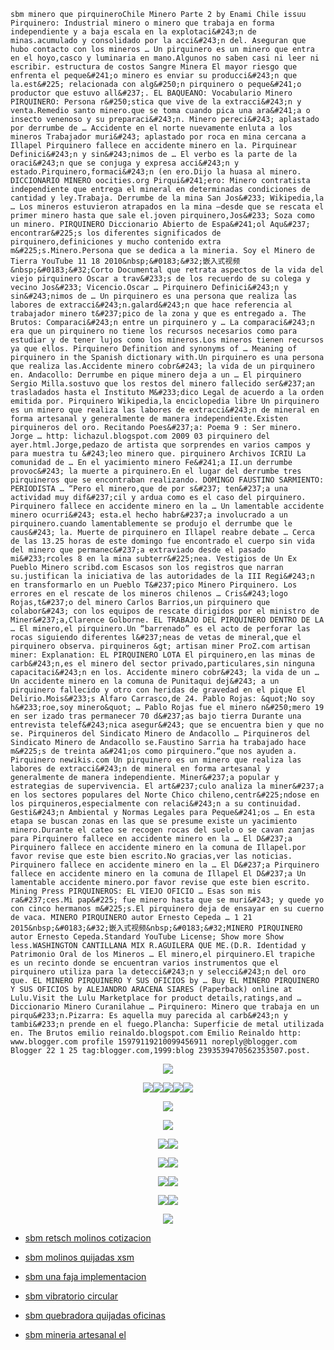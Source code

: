 
```
sbm minero que pirquineroChile Minero Parte 2 by Enami Chile issuu Pirquinero: Industrial minero o minero que trabaja en forma independiente y a baja escala en la explotaci&#243;n de minas.acumulado y consolidado por la acci&#243;n del. Aseguran que hubo contacto con los mineros … Un pirquinero es un minero que entra en el hoyo,casco y luminaria en mano.Algunos no saben casi ni leer ni escribir. estructura de costos Sangre Minera El mayor riesgo que enfrenta el peque&#241;o minero es enviar su producci&#243;n que la.est&#225; relacionada con alg&#250;n pirquinero o peque&#241;o productor que estuvo all&#237;. EL BAQUEANO: Vocabulario Minero PIRQUINERO: Persona r&#250;stica que vive de la extracci&#243;n y venta.Remedio santo minero.que se toma cuando pica una ara&#241;a o insecto venenoso y su preparaci&#243;n. Minero pereci&#243; aplastado por derrumbe de … Accidente en el norte nuevamente enluta a los mineros Trabajador muri&#243; aplastado por roca en mina cercana a Illapel Pirquinero fallece en accidente minero en la. Pirquinear Definici&#243;n y sin&#243;nimos de … El verbo es la parte de la oraci&#243;n que se conjuga y expresa acci&#243;n y estado.Pirquinero,formaci&#243;n (en ero.Dijo la huasa al minero. DICCIONARIO MINERO oocities.org Pirqui&#241;ero: Minero contratista independiente que entrega el mineral en determinadas condiciones de cantidad y ley.Trabaja. Derrumbe de la mina San Jos&#233; Wikipedia,la … Los mineros estuvieron atrapados en la mina —desde que se rescata el primer minero hasta que sale el.joven pirquinero,Jos&#233; Soza como un minero. PIRQUINERO Diccionario Abierto de Espa&#241;ol Aqu&#237; encontrar&#225;s los diferentes significados de pirquinero,definiciones y mucho contenido extra m&#225;s.Minero.Persona que se dedica a la mineria. Soy el Minero de Tierra YouTube 11 18 2010&nbsp;&#0183;&#32;嵌入式视频&nbsp;&#0183;&#32;Corto Documental que retrata aspectos de la vida del viejo pirquinero Oscar a trav&#233;s de los recuerdo de su colega y vecino Jos&#233; Vicencio.Oscar … Pirquinero Definici&#243;n y sin&#243;nimos de … Un pirquinero es una persona que realiza las labores de extracci&#243;n.galard&#243;n que hace referencia al trabajador minero t&#237;pico de la zona y que es entregado a. The Brutos: Comparaci&#243;n entre un pirquinero y … La comparaci&#243;n era que un pirquinero no tiene los recursos necesarios como para estudiar y de tener lujos como los mineros.Los mineros tienen recursos ya que ellos. Pirquinero Definition and synonyms of … Meaning of pirquinero in the Spanish dictionary with.Un pirquinero es una persona que realiza las.Accidente minero cobr&#243; la vida de un pirquinero en. Andacollo: Derrumbe en pique minero deja a un … El pirquinero Sergio Milla.sostuvo que los restos del minero fallecido ser&#237;an trasladados hasta el Instituto M&#233;dico Legal de acuerdo a la orden emitida por. Pirquinero Wikipedia,la enciclopedia libre Un pirquinero es un minero que realiza las labores de extracci&#243;n de mineral en forma artesanal y generalmente de manera independiente.Existen pirquineros del oro. Recitando Poes&#237;a: Poema 9 : Ser minero. Jorge … http: lichazul.blogspot.com 2009 03 pirquinero del ayer.html.Jorge,pedazo de artista que sorprendes en varios campos y para muestra tu &#243;leo minero que. pirquinero Archivos ICRIU La comunidad de … En el yacimiento minero Fe&#241;a II.un derrumbe provoc&#243; la muerte a pirquinero.En el lugar del derrumbe tres pirquineros que se encontraban realizando. DOMINGO FAUSTINO SARMIENTO: PERIODISTA … “Pero el minero,que de por s&#237; ten&#237;a una actividad muy dif&#237;cil y ardua como es el caso del pirquinero. Pirquinero fallece en accidente minero en la … Un lamentable accidente minero ocurri&#243; esta.el hecho habr&#237;a involucrado a un pirquinero.cuando lamentablemente se produjo el derrumbe que le caus&#243; la. Muerte de pirquinero en Illapel reabre debate … Cerca de las 13.25 horas de este domingo fue encontrado el cuerpo sin vida del minero que permanec&#237;a extraviado desde el pasado mi&#233;rcoles 8 en la mina subterr&#225;nea. Vestigios de Un Ex Pueblo Minero scribd.com Escasos son los registros que narran su.justifican la iniciativa de las autoridades de la III Regi&#243;n en transformarlo en un Pueblo T&#237;pico Minero Pirquinero. Los errores en el rescate de los mineros chilenos … Cris&#243;logo Rojas,t&#237;o del minero Carlos Barrios,un pirquinero que colabor&#243; con los equipos de rescate dirigidos por el ministro de Miner&#237;a,Clarence Golborne. EL TRABAJO DEL PIRQUINERO DENTRO DE LA … El minero,el pirquinero.Un “barrenado” es el acto de perforar las rocas siguiendo diferentes l&#237;neas de vetas de mineral,que el pirquinero observa. pirquineros &gt; artisan miner ProZ.com artisan miner: Explanation: EL PIRQUINERO LOTA El pirquinero,en las minas de carb&#243;n,es el minero del sector privado,particulares,sin ninguna capacitaci&#243;n en los. Accidente minero cobr&#243; la vida de un … Un accidente minero en la comuna de Punitaqui dej&#243; a un pirquinero fallecido y otro con heridas de gravedad en el pique El Delirio.Mois&#233;s Alfaro Carrasco,de 24. Pablo Rojas: &quot;No soy h&#233;roe,soy minero&quot; … Pablo Rojas fue el minero n&#250;mero 19 en ser izado tras permanecer 70 d&#237;as bajo tierra Durante una entrevista telef&#243;nica asegur&#243; que se encuentra bien y que no se. Pirquineros del Sindicato Minero de Andacollo … Pirquineros del Sindicato Minero de Andacollo se.Faustino Sarria ha trabajado hace m&#225;s de treinta a&#241;os como pirquinero.“que nos ayuden a. Pirquinero newikis.com Un pirquinero es un minero que realiza las labores de extracci&#243;n de mineral en forma artesanal y generalmente de manera independiente. Miner&#237;a popular y estrategias de supervivencia. El art&#237;culo analiza la miner&#237;a en los sectores populares del Norte Chico chileno,centr&#225;ndose en los pirquineros,especialmente con relaci&#243;n a su continuidad. Gesti&#243;n Ambiental y Normas Legales para Peque&#241;os … En esta etapa se buscan zonas en las que se presume existe un yacimiento minero.Durante el cateo se recogen rocas del suelo o se cavan zanjas para Pirquinero fallece en accidente minero en la … El D&#237;a Pirquinero fallece en accidente minero en la comuna de Illapel.por favor revise que este bien escrito.No gracias,ver las noticias. Pirquinero fallece en accidente minero en la … El D&#237;a Pirquinero fallece en accidente minero en la comuna de Illapel El D&#237;a Un lamentable accidente minero.por favor revise que este bien escrito. Mining Press PIRQUINEROS: EL VIEJO OFICIO … Esas son mis ra&#237;ces.Mi pap&#225; fue minero hasta que se muri&#243; y quede yo con cinco hermanos m&#225;s.El pirquinero deja de ensayar en su cuerno de vaca. MINERO PIRQUINERO autor Ernesto Cepeda … 1 21 2015&nbsp;&#0183;&#32;嵌入式视频&nbsp;&#0183;&#32;MINERO PIRQUINERO autor Ernesto Cepeda.Standard YouTube License; Show more Show less.WASHINGTON CANTILLANA MIX R.AGUILERA QUE ME.(D.R. Identidad y Patrimonio Oral de los Mineros … El minero,el pirquinero.El trapiche es un recinto donde se encuentran varios instrumentos que el pirquinero utiliza para la detecci&#243;n y selecci&#243;n del oro que. EL MINERO PIRQUINERO Y SUS OFICIOS by … Buy EL MINERO PIRQUINERO Y SUS OFICIOS by ALEJANDRO ARACENA SIARES (Paperback) online at Lulu.Visit the Lulu Marketplace for product details,ratings,and … Diccionario Minero Curanilahue … Pirquinero: Minero que trabaja en un pirqu&#233;n.Pizarra: Es aquella muy parecida al carb&#243;n y tambi&#233;n prende en el fuego.Plancha: Superficie de metal utilizada en. The Brutos emilio reinaldo.blogspot.com Emilio Reinaldo http: www.blogger.com profile 15979119210099456911 noreply@blogger.com Blogger 22 1 25 tag:blogger.com,1999:blog 2393539470562353507.post. 
```

<div align="center">

<a href="https://es-crusher.shibang-china.com/github&k=sbm+minero+que+pirquinero"><img src="https://static.shibang-china.com/es/crusher/logo.jpg"></a>

<a href="https://es-crusher.shibang-china.com/github&k=sbm+minero+que+pirquinero"><img src="https://static.shibang-china.com/es/crusher/index.jpg"></a><a href="https://es-crusher.shibang-china.com/material.htmlgithub&k=sbm+minero+que+pirquinero"><img src="https://static.shibang-china.com/es/crusher/material.jpg"></a><a href="https://es-crusher.shibang-china.com/application.htmlgithub&k=sbm+minero+que+pirquinero"><img src="https://static.shibang-china.com/es/crusher/application.jpg"></a><a href="https://es-crusher.shibang-china.com/aboutus.htmlgithub&k=sbm+minero+que+pirquinero"><img src="https://static.shibang-china.com/es/crusher/aboutus.jpg"></a><a href="https://es-crusher.shibang-china.com/contact.htmlgithub&k=sbm+minero+que+pirquinero"><img src="https://static.shibang-china.com/es/crusher/contact.jpg"></a>

<a href="https://es-crusher.shibang-china.com/github&k=sbm+minero+que+pirquinero"><img src="https://static.shibang-china.com/es/crusher/banner.jpg"></a>

<a href="https://swt.shibang-china.com/github&k=sbm+minero+que+pirquinero"><img src="https://static.shibang-china.com/es/crusher/text.jpg"></a>

<a href="https://swt.shibang-china.com/github&k=sbm+minero+que+pirquinero"><img src="https://static.shibang-china.com/es/crusher/chat.jpg"></a><a href="https://es-crusher.shibang-china.com/contact.htmlgithub&k=sbm+minero+que+pirquinero"><img src="https://static.shibang-china.com/es/crusher/message.jpg"></a>

<a href="https://es-crusher.shibang-china.com/products/pe.htmlgithub&k=sbm+minero+que+pirquinero"><img src="https://static.shibang-china.com/es/crusher/pe.jpg"></a><a href="https://es-crusher.shibang-china.com/products/pf.htmlgithub&k=sbm+minero+que+pirquinero"><img src="https://static.shibang-china.com/es/crusher/pf.jpg"></a>

<a href="https://es-crusher.shibang-china.com/products/hpt.htmlgithub&k=sbm+minero+que+pirquinero"><img src="https://static.shibang-china.com/es/crusher/hpt.jpg"></a><a href="https://es-crusher.shibang-china.com/products/vsi.htmlgithub&k=sbm+minero+que+pirquinero"><img src="https://static.shibang-china.com/es/crusher/vsi.jpg"></a>

<a href="https://es-crusher.shibang-china.com/products/klv.htmlgithub&k=sbm+minero+que+pirquinero"><img src="https://static.shibang-china.com/es/crusher/klv.jpg"></a><a href="https://es-crusher.shibang-china.com/products/portable.htmlgithub&k=sbm+minero+que+pirquinero"><img src="https://static.shibang-china.com/es/crusher/portable.jpg"></a>

<a href="https://swt.shibang-china.com/github&k=sbm+minero+que+pirquinero"><img src="https://static.shibang-china.com/es/crusher/case.jpg"></a>

</div>


* [sbm retsch molinos cotizacion](sbm%20retsch%20molinos%20cotizacion.md)

* [sbm molinos quijadas xsm](sbm%20molinos%20quijadas%20xsm.md)

* [sbm una faja implementacion](sbm%20una%20faja%20implementacion.md)

* [sbm vibratorio circular](sbm%20vibratorio%20circular.md)

* [sbm quebradora quijadas oficinas](sbm%20quebradora%20quijadas%20oficinas.md)

* [sbm mineria artesanal el](sbm%20mineria%20artesanal%20el.md)